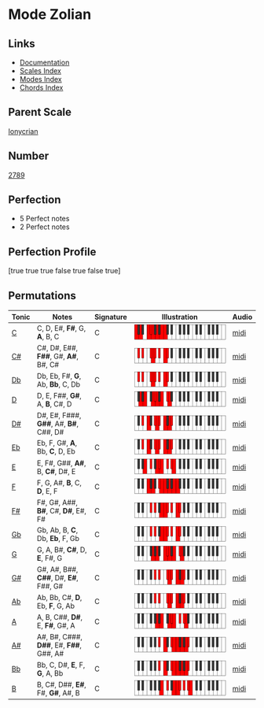 # Mode Zolian

## Links

- [Documentation](index.md)
- [Scales Index](Scales.md)
- [Modes Index](Modes.md)
- [Chords Index](Chords.md)

## Parent Scale

[Ionycrian](ScaleIonycrian.md)

## Number

[2789](https://ianring.com/musictheory/scales/2789)

## Perfection

- 5 Perfect notes
- 2 Perfect notes

## Perfection Profile

[true true true false true false true]

## Permutations

| Tonic | Notes | Signature | Illustration | Audio |
|-------|-------|-----------|--------------|-------|
| [C](ModeCNaturalZolian.md) | C, D, E#, **F#**, G, **A**, B, C | C | ![CNaturalZolian](ModeCNaturalZolian.png) | [midi](https://github.com/edipermadi/music/blob/main/docs/ModeCNaturalZolian.mid?raw=true) |
| [C#](ModeCSharpZolian.md) | C#, D#, E##, **F##**, G#, **A#**, B#, C# | C | ![CSharpZolian](ModeCSharpZolian.png) | [midi](https://github.com/edipermadi/music/blob/main/docs/ModeCSharpZolian.mid?raw=true) |
| [Db](ModeDFlatZolian.md) | Db, Eb, F#, **G**, Ab, **Bb**, C, Db | C | ![DFlatZolian](ModeDFlatZolian.png) | [midi](https://github.com/edipermadi/music/blob/main/docs/ModeDFlatZolian.mid?raw=true) |
| [D](ModeDNaturalZolian.md) | D, E, F##, **G#**, A, **B**, C#, D | C | ![DNaturalZolian](ModeDNaturalZolian.png) | [midi](https://github.com/edipermadi/music/blob/main/docs/ModeDNaturalZolian.mid?raw=true) |
| [D#](ModeDSharpZolian.md) | D#, E#, F###, **G##**, A#, **B#**, C##, D# | C | ![DSharpZolian](ModeDSharpZolian.png) | [midi](https://github.com/edipermadi/music/blob/main/docs/ModeDSharpZolian.mid?raw=true) |
| [Eb](ModeEFlatZolian.md) | Eb, F, G#, **A**, Bb, **C**, D, Eb | C | ![EFlatZolian](ModeEFlatZolian.png) | [midi](https://github.com/edipermadi/music/blob/main/docs/ModeEFlatZolian.mid?raw=true) |
| [E](ModeENaturalZolian.md) | E, F#, G##, **A#**, B, **C#**, D#, E | C | ![ENaturalZolian](ModeENaturalZolian.png) | [midi](https://github.com/edipermadi/music/blob/main/docs/ModeENaturalZolian.mid?raw=true) |
| [F](ModeFNaturalZolian.md) | F, G, A#, **B**, C, **D**, E, F | C | ![FNaturalZolian](ModeFNaturalZolian.png) | [midi](https://github.com/edipermadi/music/blob/main/docs/ModeFNaturalZolian.mid?raw=true) |
| [F#](ModeFSharpZolian.md) | F#, G#, A##, **B#**, C#, **D#**, E#, F# | C | ![FSharpZolian](ModeFSharpZolian.png) | [midi](https://github.com/edipermadi/music/blob/main/docs/ModeFSharpZolian.mid?raw=true) |
| [Gb](ModeGFlatZolian.md) | Gb, Ab, B, **C**, Db, **Eb**, F, Gb | C | ![GFlatZolian](ModeGFlatZolian.png) | [midi](https://github.com/edipermadi/music/blob/main/docs/ModeGFlatZolian.mid?raw=true) |
| [G](ModeGNaturalZolian.md) | G, A, B#, **C#**, D, **E**, F#, G | C | ![GNaturalZolian](ModeGNaturalZolian.png) | [midi](https://github.com/edipermadi/music/blob/main/docs/ModeGNaturalZolian.mid?raw=true) |
| [G#](ModeGSharpZolian.md) | G#, A#, B##, **C##**, D#, **E#**, F##, G# | C | ![GSharpZolian](ModeGSharpZolian.png) | [midi](https://github.com/edipermadi/music/blob/main/docs/ModeGSharpZolian.mid?raw=true) |
| [Ab](ModeAFlatZolian.md) | Ab, Bb, C#, **D**, Eb, **F**, G, Ab | C | ![AFlatZolian](ModeAFlatZolian.png) | [midi](https://github.com/edipermadi/music/blob/main/docs/ModeAFlatZolian.mid?raw=true) |
| [A](ModeANaturalZolian.md) | A, B, C##, **D#**, E, **F#**, G#, A | C | ![ANaturalZolian](ModeANaturalZolian.png) | [midi](https://github.com/edipermadi/music/blob/main/docs/ModeANaturalZolian.mid?raw=true) |
| [A#](ModeASharpZolian.md) | A#, B#, C###, **D##**, E#, **F##**, G##, A# | C | ![ASharpZolian](ModeASharpZolian.png) | [midi](https://github.com/edipermadi/music/blob/main/docs/ModeASharpZolian.mid?raw=true) |
| [Bb](ModeBFlatZolian.md) | Bb, C, D#, **E**, F, **G**, A, Bb | C | ![BFlatZolian](ModeBFlatZolian.png) | [midi](https://github.com/edipermadi/music/blob/main/docs/ModeBFlatZolian.mid?raw=true) |
| [B](ModeBNaturalZolian.md) | B, C#, D##, **E#**, F#, **G#**, A#, B | C | ![BNaturalZolian](ModeBNaturalZolian.png) | [midi](https://github.com/edipermadi/music/blob/main/docs/ModeBNaturalZolian.mid?raw=true) |
